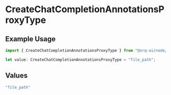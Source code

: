 # CreateChatCompletionAnnotationsProxyType

## Example Usage

```typescript
import { CreateChatCompletionAnnotationsProxyType } from "@orq-ai/node/models/operations";

let value: CreateChatCompletionAnnotationsProxyType = "file_path";
```

## Values

```typescript
"file_path"
```